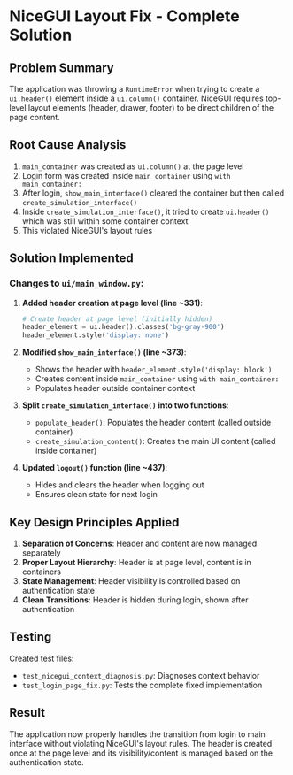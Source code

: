 # NiceGUI Layout Fix - Complete Solution

## Problem Summary
The application was throwing a `RuntimeError` when trying to create a `ui.header()` element inside a `ui.column()` container. NiceGUI requires top-level layout elements (header, drawer, footer) to be direct children of the page content.

## Root Cause Analysis
1. `main_container` was created as `ui.column()` at the page level
2. Login form was created inside `main_container` using `with main_container:`
3. After login, `show_main_interface()` cleared the container but then called `create_simulation_interface()`
4. Inside `create_simulation_interface()`, it tried to create `ui.header()` which was still within some container context
5. This violated NiceGUI's layout rules

## Solution Implemented

### Changes to `ui/main_window.py`:

1. **Added header creation at page level (line ~331)**:
   ```python
   # Create header at page level (initially hidden)
   header_element = ui.header().classes('bg-gray-900')
   header_element.style('display: none')
   ```

2. **Modified `show_main_interface()` (line ~373)**:
   - Shows the header with `header_element.style('display: block')`
   - Creates content inside `main_container` using `with main_container:`
   - Populates header outside container context

3. **Split `create_simulation_interface()` into two functions**:
   - `populate_header()`: Populates the header content (called outside container)
   - `create_simulation_content()`: Creates the main UI content (called inside container)

4. **Updated `logout()` function (line ~437)**:
   - Hides and clears the header when logging out
   - Ensures clean state for next login

## Key Design Principles Applied

1. **Separation of Concerns**: Header and content are now managed separately
2. **Proper Layout Hierarchy**: Header is at page level, content is in containers
3. **State Management**: Header visibility is controlled based on authentication state
4. **Clean Transitions**: Header is hidden during login, shown after authentication

## Testing

Created test files:
- `test_nicegui_context_diagnosis.py`: Diagnoses context behavior
- `test_login_page_fix.py`: Tests the complete fixed implementation

## Result
The application now properly handles the transition from login to main interface without violating NiceGUI's layout rules. The header is created once at the page level and its visibility/content is managed based on the authentication state.